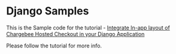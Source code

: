 # Django Samples

This is the Sample code for the tutorial - [Integrate In-app layout of Chargebee Hosted Checkout in your Django Application](https://www.chargebee.com/tutorials/hosted-checkout-to-create-new-subscriptions-using-django/)

Please follow the tutorial for more info.
